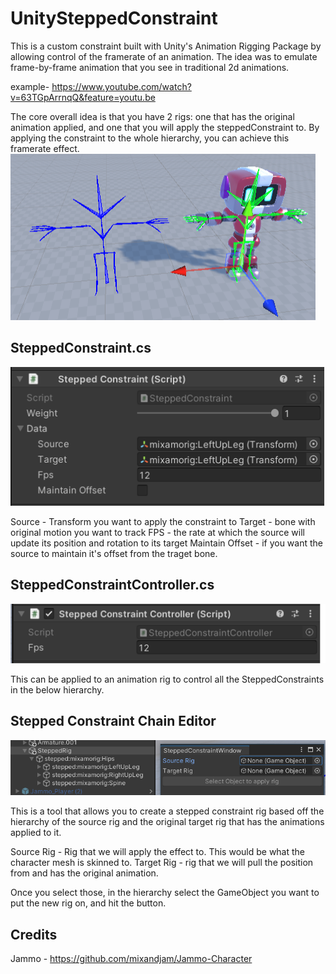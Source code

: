 # UnitySteppedConstraint
This is a custom constraint built with Unity's Animation Rigging Package by allowing control of the framerate of an animation. The idea was to emulate frame-by-frame animation that you see in traditional 2d animations. 

example- https://www.youtube.com/watch?v=63TGpArrnqQ&feature=youtu.be

The core overall idea is that you have 2 rigs: one that has the original animation applied, and one that you will apply the steppedConstraint to. By applying the constraint to the whole hierarchy, you can achieve this framerate effect. 
![alt text](https://github.com/RetroSpecter/UnitySteppedConstraint/blob/master/ReadMeImages/sample.PNG)


## SteppedConstraint.cs
![alt text](https://github.com/RetroSpecter/UnitySteppedConstraint/blob/master/ReadMeImages/SteppedConstraint.PNG)
  
Source - Transform you want to apply the constraint to
Target - bone with original motion you want to track
FPS - the rate at which the source will update its position and rotation to its target
Maintain Offset - if you want the source to maintain it's offset from the traget bone. 

## SteppedConstraintController.cs
![alt text](https://github.com/RetroSpecter/UnitySteppedConstraint/blob/master/ReadMeImages/SteppedConstraintController.PNG)
  
This can be applied to an animation rig to control all the SteppedConstraints in the below hierarchy. 



## Stepped Constraint Chain Editor
![alt text](https://github.com/RetroSpecter/UnitySteppedConstraint/blob/master/ReadMeImages/SteppedConstraintChainEditor.PNG)
  
This is a tool that allows you to create a stepped constraint rig based off the hierarchy of the source rig and the original target rig that has the animations applied to it. 

Source Rig - Rig that we will apply the effect to. This would be what the character mesh is skinned to.
Target Rig - rig that we will pull the position from and has the original animation. 

Once you select those, in the hierarchy select the GameObject you want to put the new rig on, and hit the button. 

## Credits

Jammo - https://github.com/mixandjam/Jammo-Character
